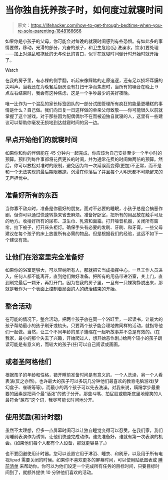 # 当你独自抚养孩子时，如何度过就寝时间

> 原文：<https://lifehacker.com/how-to-get-through-bedtime-when-you-re-solo-parenting-1848166666>

如果你是小孩子的父母，你可能会对每晚的就寝时间感到有些恐惧。有如此多的事情要做，移动，光滑的部分，亢奋的孩子，和卫生危险(见:洗澡水，饮水)要处理——加上对混乱和拖延的无与伦比的胃口，似乎在就寝时间倒计时开始时就开始了。

Watch

在我的房子里，有赤裸的侧手翻，听起来像踩踏的走廊追逐，还有足以损坏耳膜的尖叫声。当我还在为晚餐后厨房没有打扫干净而焦虑时，当所有的噪音在晚上 9 点左右结束时，我会有这种焦虑，这是一个争吵最少的美好夜晚。

唯一比作为一个混乱的家长标签团队的一部分试图管理所有疯狂的能量更糟糕的事情是什么？自己做。我们向日复一日这样做的单亲父母致敬——你可能很久以前就掌握了这个游戏。对于那些因为配偶偶尔不在而被迫独自就寝的人，这里有一些建议可以帮助你毫发无损地到达就寝时间的另一边。

## **早点开始他们的就寝时间**

如果你和你的伴侣能在 45 分钟内一起完成，你应该为自己安排至少一个半小时的预算。预料到每件事都将花费更长的时间，并为通常花费的时间做两倍的预算。然后，你可以放松对准时的限制，避免因为每一次延误而变得(更加)不正常，而不是和一个无法实现的最后期限赛跑，沉浸在你落后了并且每个人明天都不可能醒来的无声担忧中。

## 准备好所有的东西

当你寡不敌众时，准备是你最好的朋友。面对不必要的睡眠，小孩子总是会搞恶作剧，但你可以通过快速转换来省去麻烦。准备好卧室，把所有的用品放在触手可及的地方。收拾好所有的尿布、卫生巾、乳液和面霜。打开噪音机器，关闭所有窗帘，拉下被子，打开床头柜灯。确保手头有必要的发刷、牙刷、和牙膏。一些父母建议在每个孩子的床上放置所有必需的物品。但是根据我们的经验，这远不如下一个建议有效。

## 让他们在浴室里完全准备好

如果你的浴室足够大，可以容纳所有人，那就把它当成指挥中心。一旦工作人员进入，任何人都不能离开，直到他们做好准备。把所有的用品带进浴室，关上门，直到刷完最后一颗牙，再打开门。因为在我的房子里，一旦有一只裸狗挣脱出来，那就是我作为一个表面上控制着局面的人的统治结束的开始。

## 整合活动

在可能的情况下，整合活动。把两个孩子放在同一个浴缸里，一起读书，让最大的孩子帮助最小的孩子刷牙或梳头。只要两个孩子能合理地做同样的活动，就指导他们一起做。当然，让三个不同年龄的孩子蜷缩在一起听故事并不总是有效的。(在我家，最小的那个失去了兴趣，开始爬过人，想开始恶作剧。)给两个较小的孩子朗读可能是有意义的，而较大的孩子(任)可以自己阅读或画画。

## 或者圣阿格他们

根据孩子的年龄和性格，错开睡前准备时间是有意义的。一个人洗澡，另一个人看表演(反之亦然)。也许最大的孩子可以多玩几分钟他们最喜欢的教育电脑游戏(梦幻盒子、雀斑等等)，而最小的两个孩子可以先去洗澡。对我来说，蹒跚学步最重要的因素是把两个最“活泼”的孩子分开。那些斗嘴、拍屁股或歇斯底里地傻笑的人最符合“尿布”这个词，我尽可能长时间地分开。

## 使用奖励(和计时器)

虽然不太理想，但多一点屏幕时间可以让独自睡觉变得可以忍受。在我们家，我们用睡前表演作为诱饵，让他们快速完成动作。谁先准备好，谁就有第一次表演的机会。(如果他们每个人都有个人设备，那就更容易了。)

也不要回避使用计时器。您可以设置它用于淋浴、睡衣、和刷牙，以及用于所有电视/ipad 需要关闭的时候。如果你不喜欢更多的屏幕时间，可以使用贴纸图表或 [睡前清单](https://www.etsy.com/listing/865728255/kids-bedtime-checklist-chore-chart-kid?gpla=1&gao=1&&utm_source=google&utm_medium=cpc&utm_campaign=shopping_us_e-paper_and_party_supplies-paper-calendars_and_planners-other&utm_custom1=_k_CjwKCAiAhreNBhAYEiwAFGGKPOCRGVKxLyYU-GDU-wFxaFoaJzRueGXIqcVsqny7f_8aTrbsfzRKShoCnHQQAvD_BwE_k_&utm_content=go_12563207983_123128383561_507186760546_pla-315469720974_c__865728255_12768591&utm_custom2=12563207983&gclid=CjwKCAiAhreNBhAYEiwAFGGKPOCRGVKxLyYU-GDU-wFxaFoaJzRueGXIqcVsqny7f_8aTrbsfzRKShoCnHQQAvD_BwE) 来帮助你。你可以为他们设定一个完成所有任务的目标时间，只要目标时间到了，就额外提供 10 分钟他们喜欢的活动。
